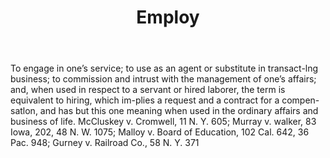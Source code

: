 ---
title: Employ
letter: E
permalink: "/definitions/bld-employ.html"
body: To engage in one’s service; to use as an agent or substitute in transact-lng
  business; to commission and intrust with the management of one’s affairs; and, when
  used in respect to a servant or hired laborer, the term is equivalent to hiring,
  which im-plies a request and a contract for a compen-satlon, and has but this one
  meaning when used in the ordinary affairs and business of life. McCluskey v. Cromwell,
  11 N. Y. 605; Murray v. walker, 83 Iowa, 202, 48 N. W. 1075; Malloy v. Board of
  Education, 102 Cal. 642, 36 Pac. 948; Gurney v. Railroad Co., 58 N. Y. 371
published_at: '2018-07-07'
source: Black's Law Dictionary 2nd Ed (1910)
layout: post
---